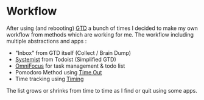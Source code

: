 # Workflow

After using \(and rebooting\) [GTD](getting-things-done-gtd.md) a bunch of times I decided to make my own workflow from methods which are working for me. The workflow including multiple abstractions and apps :

* "Inbox" from GTD itself \(Collect / Brain Dump\)
* [Systemist](https://doist.com/blog/systemist-personal-workflow) from Todoist \(Simplified GTD\)
* [OmniFocus](https://www.omnigroup.com/omnifocus) for task management & todo list
* Pomodoro Method using [Time Out](https://www.dejal.com/timeout/)
* Time tracking using [Timing](http://timingapp.com/)

The list grows or shrinks from time to time as I find or quit using some apps.




